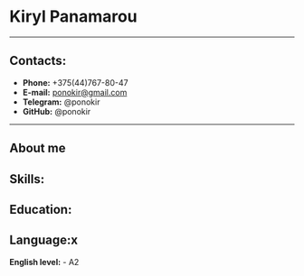 # Kiryl Panamarou 
----
## Contacts:
* **Phone:** +375(44)767-80-47
* **E-mail:** ponokir@gmail.com
* **Telegram:** @ponokir
* **GitHub:** @ponokir
----
## About me

## Skills:

## Education:

## Language:x
**English level:** - A2 